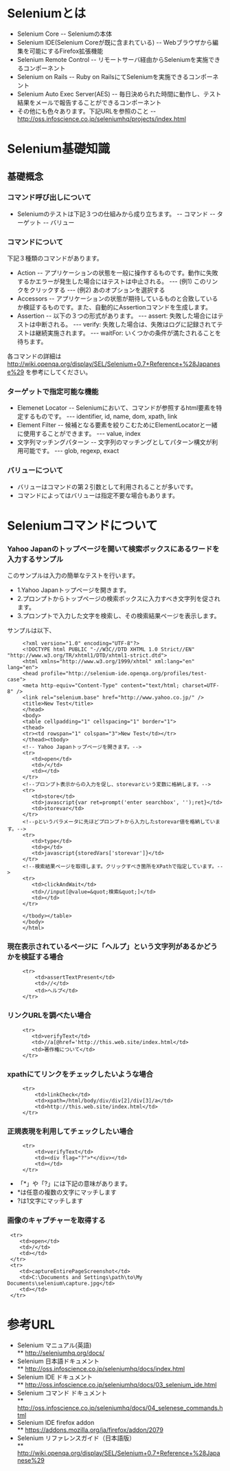 # Seleniumとは
- Selenium Core 
-- Seleniumの本体 
- Selenium IDE(Selenium Coreが既に含まれている)
-- Webブラウザから編集を可能にするFirefox拡張機能
- Selenium Remote Control
-- リモートサーバ経由からSeleniumを実施できるコンポーネント
- Selenium on Rails
-- Ruby on RailsにてSeleniumを実施できるコンポーネント
- Selenium Auto Exec Server(AES)
-- 毎日決められた時間に動作し、テスト結果をメールで報告することができるコンポーネント
- その他にも色々あります。下記URLを参照のこと
-- http://oss.infoscience.co.jp/seleniumhq/projects/index.html


# Selenium基礎知識

## 基礎概念
### コマンド呼び出しについて
- Seleniumのテストは下記３つの仕組みから成り立ちます。
-- コマンド
-- ターゲット
-- バリュー

### コマンドについて
下記３種類のコマンドがあります。
- Action
-- アプリケーションの状態を一般に操作するものです。動作に失敗するかエラーが発生した場合にはテストは中止される。
--- (例1) このリンクをクリックする
--- (例2) あのオプションを選択する
- Accessors
-- アプリケーションの状態が期待しているものと合致しているか検証するものです。また、自動的にAssertionコマンドを生成します。
- Assertion
-- 以下の３つの形式があります。
--- assert: 失敗した場合にはテストは中断される。
--- verify: 失敗した場合は、失敗はログに記録されてテストは継続実施されます。
--- waitFor: いくつかの条件が満たされることを待ちます。

各コマンドの詳細は http://wiki.openqa.org/display/SEL/Selenium+0.7+Reference+%28Japanese%29 を参考にしてください。

### ターゲットで指定可能な機能
- Elemenet Locator
-- Seleniumにおいて、コマンドが参照するhtml要素を特定するものです。
--- identifier, id, name, dom, xpath, link
- Element Filter
-- 候補となる要素を絞りこむためにElementLocatorと一緒に使用することができます。 
--- value, index
- 文字列マッチングパターン
-- 文字列のマッチングとしてパターン構文が利用可能です。
--- glob, regexp, exact

### バリューについて
- バリューはコマンドの第２引数として利用されることが多いです。
- コマンドによってはバリューは指定不要な場合もあります。

# Seleniumコマンドについて

### Yahoo Japanのトップページを開いて検索ボックスにあるワードを入力するサンプル

このサンプルは入力の簡単なテストを行います。
- 1.Yahoo Japanトップページを開きます。
- 2.プロンプトからトップページの検索ボックスに入力すべき文字列を促されます。
- 3.プロンプトで入力した文字を検索し、その検索結果ページを表示します。

サンプルは以下、
```
	 <?xml version="1.0" encoding="UTF-8"?>
	 <!DOCTYPE html PUBLIC "-//W3C//DTD XHTML 1.0 Strict//EN" "http://www.w3.org/TR/xhtml1/DTD/xhtml1-strict.dtd">
	 <html xmlns="http://www.w3.org/1999/xhtml" xml:lang="en" lang="en">
	 <head profile="http://selenium-ide.openqa.org/profiles/test-case">
	 <meta http-equiv="Content-Type" content="text/html; charset=UTF-8" />
	 <link rel="selenium.base" href="http://www.yahoo.co.jp/" />
	 <title>New Test</title>
	 </head>
	 <body>
	 <table cellpadding="1" cellspacing="1" border="1">
	 <thead>
	 <tr><td rowspan="1" colspan="3">New Test</td></tr>
	 </thead><tbody>
	 <!-- Yahoo Japanトップページを開きます。-->
	 <tr>
	    <td>open</td>
	    <td>/</td>
	    <td></td>
	 </tr>
	 <!--プロンプト表示からの入力を促し、storevarという変数に格納します。-->
	 <tr>
	    <td>store</td>
	    <td>javascript{var ret=prompt('enter searchbox', '');ret}</td>
	    <td>storevar</td>
	 </tr>
	 <!--pというパラメータに先ほどプロンプトから入力したstorevar値を格納しています。-->
	 <tr>
	    <td>type</td>
	    <td>p</td>
	    <td>javascript{storedVars['storevar']}</td>
	 </tr>
	 <!--検索結果ページを取得します。クリックすべき箇所をXPathで指定しています。-->
	 <tr>
	    <td>clickAndWait</td>
	    <td>//input[@value=&quot;検索&quot;]</td>
	    <td></td>
	 </tr>
	 
	 </tbody></table>
	 </body>
	 </html>
```

### 現在表示されているページに「ヘルプ」という文字列があるかどうかを検証する場合
```
	 <tr>
	     <td>assertTextPresent</td>
	     <td>//</td>
	     <td>ヘルプ</td>
	 </tr>
```

### リンクURLを調べたい場合
```
	 <tr>
	    <td>verifyText</td>
	    <td>//a[@href='http://this.web.site/index.html</td>
	    <td>著作権について</td>
	 </tr>
```

### xpathにてリンクをチェックしたいような場合
```
	 <tr>
	     <td>linkCheck</td>
	     <td>xpath=/html/body/div/div[2]/div[3]/a</td>
	     <td>http://this.web.site/index.html</td>
	 </tr>
```

### 正規表現を利用してチェックしたい場合
```
	 <tr>
	     <td>verifyText</td>
	     <td><div flag="?">*</div></td>
	     <td></td>
	 </tr>
```
* 「*」や「?」には下記の意味があります。
*  *は任意の複数の文字にマッチします
*  ?は1文字にマッチします

### 画像のキャプチャーを取得する
```
 <tr>
 	<td>open</td>
 	<td>/</td>
 	<td></td>
 </tr>
 <tr>
 	<td>captureEntirePageScreenshot</td>
 	<td>C:\Documents and Settings\path\to\My Documents\selenium\capture.jpg</td>
 	<td></td>
 </tr>
```

# 参考URL
* Selenium マニュアル(英語)  
** http://seleniumhq.org/docs/
* Selenium 日本語ドキュメント  
** http://oss.infoscience.co.jp/seleniumhq/docs/index.html
* Selenium IDE ドキュメント  
** http://oss.infoscience.co.jp/seleniumhq/docs/03_selenium_ide.html
* Selenium コマンド ドキュメント  
** http://oss.infoscience.co.jp/seleniumhq/docs/04_selenese_commands.html
* Selenium IDE firefox addon  
** https://addons.mozilla.org/ja/firefox/addon/2079
* Selenium リファレンスガイド（日本語版）  
** http://wiki.openqa.org/display/SEL/Selenium+0.7+Reference+%28Japanese%29


